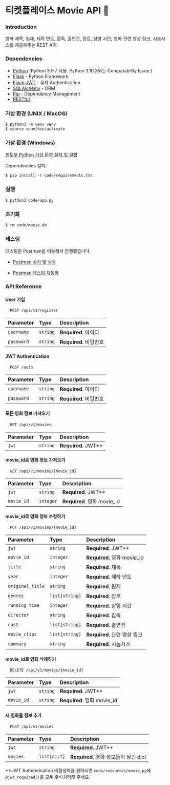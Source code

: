# 티켓플레이스 Movie API 🎥
### Introduction
영화 제목, 원제, 제작 연도, 감독, 출연진, 장르, 상영 시간, 영화 관련 영상 링크, 시놉시스를 제공해주는 REST API.  

### Dependencies

* [Python](https://www.python.org/) (Python 3.9.7 사용. Python 3.10.X와는 Compatability Issue.)
* [Flask](https://flask.palletsprojects.com/) - Python Framework
* [Flask-JWT](https://https://pythonhosted.org/Flask-JWT/) - 유저 Authentication
* [SQLAlchemy](https://docs.sqlalchemy.org/) - ORM
* [Pip](https://pypi.org/project/pip/) - Dependency Management
* [RESTful](https://restfulapi.net/)

### 가상 환경 (UNIX / MacOS)

```
$ python3 -m venv venv
$ source venv/bin/activate
```
### 가상 환경 (Windows)

[윈도우 Python 가상 환경 설치 및 실행](https://docs.python.org/ko/3.9/library/venv.html)

Dependencies 설치:

```
$ pip install -r code/requirements.txt
```

### 실행
 
```
$ python3 code/app.py
```
### 초기화
```
$ rm code/movie.db
```

### 테스팅

테스팅은 Postman을 이용해서 진행했습니다.

* [Postman 설치 및 설정](https://choisiel.tistory.com/14)

* [Postman 테스팅 자동화](https://heropy.blog/2020/08/31/postman-api-testing/)


### API Reference

#### User 가입
```http
  POST /api/v1/register
```
| Parameter | Type     | Description                |
| :-------- | :------- | :------------------------- |
| `username` | `string` | **Required**. 아이디 |
| `password` | `string` | **Required**. 비밀번호 |

#### JWT Authentication
```http
  POST /auth
```
| Parameter | Type     | Description                |
| :-------- | :------- | :------------------------- |
| `username` | `string` | **Required**. 아이디 |
| `password` | `string` | **Required**. 비밀번호 |

#### 모든 영화 정보 가져오기

```http
  GET /api/v1/movies
```
| Parameter | Type     | Description                |
| :-------- | :------- | :------------------------- |
| `jwt` | `string` | **Required**. JWT** |

#### movie_id로 영화 정보 가져오기

```http
  GET /api/v1/movies/{movie_id}
```

| Parameter | Type     | Description                       |
| :-------- | :------- | :-------------------------------- |
| `jwt` | `string` | **Required**.  JWT**|
| `movie_id`      | `integer` | **Required**. 영화 movie_id |

#### movie_id로 영화 정보 수정하기

```http
  PUT /api/v1/movies/{movie_id}
```

| Parameter | Type     | Description                       |
| :-------- | :------- | :-------------------------------- |
| `jwt` | `string` | **Required**.  JWT**|
| `movie_id`      | `integer` | **Required**. 영화 movie_id |
| `title`      | `string` | **Required**. 제목 |
| `year`      | `integer` | **Required**. 제작 년도 |
| `original_title`      | `string` | **Required**. 원제 |
| `genres`      | `list[string]` | **Required**. 장르 |
| `running_time`      | `integer` | **Required**. 상영 시간 |
| `director`      | `string` | **Required**. 감독 |
| `cast`      | `list[string]` | **Required**. 출연진 |
| `movie_clips`      | `list[string]` | **Required**. 관련 영상 링크 |
| `summary`      | `string` | **Required**. 시놉시스 |

#### movie_id로 영화 삭제하기

```http
  DELETE /api/v1/movies/{movie_id}
```

| Parameter | Type     | Description                       |
| :-------- | :------- | :-------------------------------- |
| `jwt` | `string` | **Required**.  JWT**|
| `movie_id`      | `string` | **Required**. 영화 movie_id |


#### 새 영화들 정보 추가

```http
  POST /api/v1/movies
```
| Parameter | Type     | Description                       |
| :-------- | :------- | :-------------------------------- |
| `jwt` | `string` | **Required**.  JWT**|
| `movies`      | `list[dict]` | **Required**. 영화 정보들이 담긴 dict |

**JWT Authentication 비활성화를 원하시면 ``` code/resources/movie.py ```에 ``` @jwt_required()```를 모두 주석처리해 주세요.
